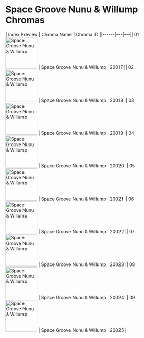 # Space Groove Nunu & Willump Chromas

| Index  Preview | Chroma Name | Chroma ID ||------|---|---|| 01  <img src='https://raw.communitydragon.org/latest/plugins/rcp-be-lol-game-data/global/default/v1/champion-chroma-images/20/20017.png' alt='Space Groove Nunu & Willump' width='100'> | Space Groove Nunu & Willump | 20017 || 02  <img src='https://raw.communitydragon.org/latest/plugins/rcp-be-lol-game-data/global/default/v1/champion-chroma-images/20/20018.png' alt='Space Groove Nunu & Willump' width='100'> | Space Groove Nunu & Willump | 20018 || 03  <img src='https://raw.communitydragon.org/latest/plugins/rcp-be-lol-game-data/global/default/v1/champion-chroma-images/20/20019.png' alt='Space Groove Nunu & Willump' width='100'> | Space Groove Nunu & Willump | 20019 || 04  <img src='https://raw.communitydragon.org/latest/plugins/rcp-be-lol-game-data/global/default/v1/champion-chroma-images/20/20020.png' alt='Space Groove Nunu & Willump' width='100'> | Space Groove Nunu & Willump | 20020 || 05  <img src='https://raw.communitydragon.org/latest/plugins/rcp-be-lol-game-data/global/default/v1/champion-chroma-images/20/20021.png' alt='Space Groove Nunu & Willump' width='100'> | Space Groove Nunu & Willump | 20021 || 06  <img src='https://raw.communitydragon.org/latest/plugins/rcp-be-lol-game-data/global/default/v1/champion-chroma-images/20/20022.png' alt='Space Groove Nunu & Willump' width='100'> | Space Groove Nunu & Willump | 20022 || 07  <img src='https://raw.communitydragon.org/latest/plugins/rcp-be-lol-game-data/global/default/v1/champion-chroma-images/20/20023.png' alt='Space Groove Nunu & Willump' width='100'> | Space Groove Nunu & Willump | 20023 || 08  <img src='https://raw.communitydragon.org/latest/plugins/rcp-be-lol-game-data/global/default/v1/champion-chroma-images/20/20024.png' alt='Space Groove Nunu & Willump' width='100'> | Space Groove Nunu & Willump | 20024 || 09  <img src='https://raw.communitydragon.org/latest/plugins/rcp-be-lol-game-data/global/default/v1/champion-chroma-images/20/20025.png' alt='Space Groove Nunu & Willump' width='100'> | Space Groove Nunu & Willump | 20025 |